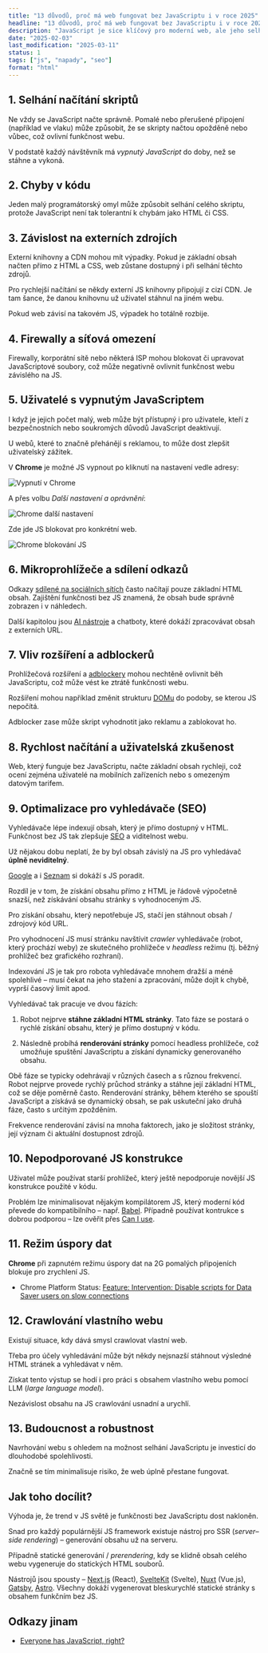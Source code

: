 ```yaml
---
title: "13 důvodů, proč má web fungovat bez JavaScriptu i v roce 2025"
headline: "13 důvodů, proč má web fungovat bez JavaScriptu i v roce 2025"
description: "JavaScript je sice klíčový pro moderní web, ale jeho selhání není výjimkou. Zde je 13 důvodů, proč by měl web fungovat i bez něj."
date: "2025-02-03"
last_modification: "2025-03-11"
status: 1
tags: ["js", "napady", "seo"]
format: "html"
---
```


<h2 id="selhani-nacitani">1. Selhání načítání skriptů</h2>
<p>Ne vždy se JavaScript načte správně. Pomalé nebo přerušené připojení (například ve vlaku) může způsobit, že se skripty načtou opožděně nebo vůbec, což ovlivní funkčnost webu.</p>

<p>V podstatě každý návštěvník má <i>vypnutý JavaScript</i> do doby, než se stáhne a vykoná.</p>
















<h2 id="chyby">2. Chyby v kódu</h2>
<p>Jeden malý programátorský omyl může způsobit selhání celého skriptu, protože JavaScript není tak tolerantní k chybám jako HTML či CSS.</p>







<h2 id="cdn">3. Závislost na externích zdrojích</h2>
<p>Externí knihovny a CDN mohou mít výpadky. Pokud je základní obsah načten přímo z HTML a CSS, web zůstane dostupný i při selhání těchto zdrojů.</p>

<p>Pro rychlejší načítání se někdy externí JS knihovny připojují z cizí CDN. Je tam šance, že danou knihovnu už uživatel stáhnul na jiném webu.</p>

<p>Pokud web závisí na takovém JS, výpadek ho totálně rozbije.</p>


<h2 id="firewally">4. Firewally a síťová omezení</h2>
<p>Firewally, korporátní sítě nebo některá ISP mohou blokovat či upravovat JavaScriptové soubory, což může negativně ovlivnit funkčnost webu závislého na JS.</p>







<h2 id="vypnuty-js">5. Uživatelé s vypnutým JavaScriptem</h2>
<p>I když je jejich počet malý, web může být přístupný i pro uživatele, kteří z bezpečnostních nebo soukromých důvodů JavaScript deaktivují.</p>

<p>U webů, které to značně přehánějí s reklamou, to může dost zlepšit uživatelský zážitek.</p>


<p>V <b>Chrome</b> je možné JS vypnout po kliknutí na nastavení vedle adresy:</p>
<p><img src="/files/proc-fungovat-bez-javascriptu/vypnuti-v-chrome.png" alt="Vypnutí v Chrome" class="border"></p>




















<p>A přes volbu <i>Další nastavení a oprávnění</i>:</p>


<p><img src="/files/proc-fungovat-bez-javascriptu/chrome-dalsi-nastaveni.png" alt="Chrome další nastavení" class="border"></p>
























<p>Zde jde JS blokovat pro konkrétní web.</p>


<p><img src="/files/proc-fungovat-bez-javascriptu/chrome-blokovani-js.png" alt="Chrome blokování JS" class="border"></p>











<h2 id="sdileni-odkazu">6. Mikroprohlížeče a sdílení odkazů</h2>
<p>Odkazy <a href="/nahled-odkazu">sdílené na sociálních sítích</a> často načítají pouze základní HTML obsah. Zajištění funkčnosti bez JS znamená, že obsah bude správně zobrazen i v náhledech.</p>



<p>Další kapitolou jsou <a href="/ai-programovani">AI nástroje</a> a chatboty, které dokáží zpracovávat obsah z externích URL.</p>



<h2 id="adblock">7. Vliv rozšíření a adblockerů</h2>
<p>Prohlížečová rozšíření a <a href="/adblock-optimalisace">adblockery</a> mohou nechtěně ovlivnit běh JavaScriptu, což může vést ke ztrátě funkčnosti webu.</p>

<p>Rozšíření mohou například změnit strukturu <a href="/dom">DOMu</a> do podoby, se kterou JS nepočítá.</p>


<p>Adblocker zase může skript vyhodnotit jako reklamu a zablokovat ho.</p>





<h2 id="rychlost-nacitani">8. Rychlost načítání a uživatelská zkušenost</h2>
<p>Web, který funguje bez JavaScriptu, načte základní obsah rychleji, což ocení zejména uživatelé na mobilních zařízeních nebo s omezeným datovým tarifem.</p>






<h2 id="seo">9. Optimalizace pro vyhledávače (SEO)</h2>
<p>Vyhledávače lépe indexují obsah, který je přímo dostupný v HTML. Funkčnost bez JS tak zlepšuje <a href="/seo">SEO</a> a viditelnost webu.</p>


<p>Už nějakou dobu neplatí, že by byl obsah závislý na JS pro vyhledávač <b>úplně neviditelný</b>.</p>

<p><a href="/google">Google</a> a i <a href="/seznam">Seznam</a> si dokáží s JS poradit.</p>

<p>Rozdíl je v tom, že získání obsahu přímo z HTML je řádově výpočetně snazší, než získávání obsahu stránky s vyhodnoceným JS.</p>

<p>Pro získání obsahu, který nepotřebuje JS, stačí jen stáhnout obsah / zdrojový kód URL.</p>

<p>Pro vyhodnocení JS musí stránku navštívit <i lang="en">crawler</i> vyhledávače (robot, který prochází weby) ze skutečného prohlížeče v <i lang="en">headless</i> režimu (tj. běžný prohlížeč bez grafického rozhraní).</p>







<p>Indexování JS je tak pro robota vyhledávače mnohem dražší a méně spolehlivé – musí čekat na jeho stažení a zpracování, může dojít k chybě, vyprší časový limit apod.</p>

<p>Vyhledávač tak pracuje ve dvou fázích:</p>

<ol>
  <li>
    <p>Robot nejprve <b>stáhne základní HTML stránky</b>. Tato fáze se postará o rychlé získání obsahu, který je přímo dostupný v kódu.</p>
  </li>
  
  <li>
    <p>Následně probíhá <b>renderování stránky</b> pomocí headless prohlížeče, což umožňuje spuštění JavaScriptu a získání dynamicky generovaného obsahu.</p>
  </li>
</ol>

<p>Obě fáze se typicky odehrávají v různých časech a s různou frekvencí. Robot nejprve provede rychlý průchod stránky a stáhne její základní HTML, což se děje poměrně často. Renderování stránky, během kterého se spouští JavaScript a získává se dynamický obsah, se pak uskuteční jako druhá fáze, často s určitým zpožděním.</p>

<p>Frekvence renderování závisí na mnoha faktorech, jako je složitost stránky, její význam či aktuální dostupnost zdrojů.</p>









<h2 id="moderni-js">10. Nepodporované JS konstrukce</h2>

<p>Uživatel může používat starší prohlížeč, který ještě nepodporuje novější JS konstrukce použité v kódu.</p>

<p>Problém lze minimalisovat nějakým kompilátorem JS, který moderní kód převede do kompatibilního – např. <a href="https://babeljs.io">Babel</a>. Případně používat kontrukce s dobrou podporou – lze ověřit přes <a href="https://caniuse.com">Can I use</a>.</p>





<h2 id="uspora-dat">11. Režim úspory dat</h2>

<p><b>Chrome</b> při zapnutém režimu úspory dat na 2G pomalých připojeních blokuje pro zrychlení JS.</p>

<div class="external-content">
  <ul><li>Chrome Platform Status:
    <a href="https://chromestatus.com/feature/4775088607985664">Feature: Intervention: Disable scripts for Data Saver users on slow connections</a>
  </li></ul>
</div>







<h2 id="vlastni-crawler">12. Crawlování vlastního webu</h2>

<p>Existují situace, kdy dává smysl crawlovat vlastní web.</p>

<p>Třeba pro účely vyhledávání může být někdy nejsnazší stáhnout výsledné HTML stránek a vyhledávat v něm.</p>

<p>Získat tento výstup se hodí i pro práci s obsahem vlastního webu pomocí LLM (<i lang="en">large language model</i>).</p>

<p>Nezávislost obsahu na JS crawlování usnadní a urychlí.</p>




<h2 id="budoucnost">13. Budoucnost a robustnost</h2>
<p>Navrhování webu s ohledem na možnost selhání JavaScriptu je investicí do dlouhodobé spolehlivosti.</p>

<p>Značně se tím minimalisuje risiko, že web úplně přestane fungovat.</p>




<h2 id="jak">Jak toho docílit?</h2>

<p>Výhoda je, že trend v JS světě je funkčnosti bez JavaScriptu dost nakloněn.</p>

<p>Snad pro každý populárnější JS framework existuje nástroj pro SSR (<i lang="en">server–side rendering</i>) – generování obsahu už na serveru.</p>

<p>Případně statické generování / <i lang="en">prerendering</i>, kdy se klidně obsah celého webu vygeneruje do statických HTML souborů.</p>






<p>Nástrojů jsou spousty – <a href="https://nextjs.org">Next.js</a> (React), <a href="https://svelte.dev/docs/kit/introduction">SvelteKit</a> (Svelte), <a href="https://nuxt.com">Nuxt</a> (Vue.js), <a href="https://www.gatsbyjs.com/">Gatsby</a>, <a href="https://astro.build/">Astro</a>. Všechny dokáží vygenerovat bleskurychlé statické stránky s obsahem funkčním bez JS.</p>



<h2 id="odkazy">Odkazy jinam</h2>

<ul>
  <li>
    <a href="https://www.kryogenix.org/code/browser/everyonehasjs.html">Everyone has JavaScript, right?</a>
  </li>
</ul>